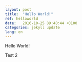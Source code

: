 ```yaml
---
layout: post
title:  "Hello World!"
ref: helloworld
date:   2016-10-25 09:48:44 +0100
categories: jekyll update
lang: en
---
```

Hello World!

Test 2
